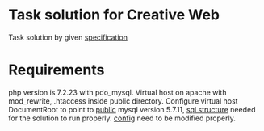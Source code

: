 # Task solution for Creative Web

Task solution by given [specification](https://github.com/waga/cweb-task/task.txt)

# Requirements

php version is 7.2.23 with pdo_mysql.
Virtual host on apache with mod_rewrite, .htaccess inside public directory.
Configure virtual host DocumentRoot to point to [public](https://github.com/waga/cweb-task/task/public/)
mysql version 5.7.11, [sql structure](https://github.com/waga/cweb-task/task/cweb_task.sql) needed for the solution to run properly.
[config](https://github.com/waga/cweb-task/task/config/config.php) need to be modified properly.
